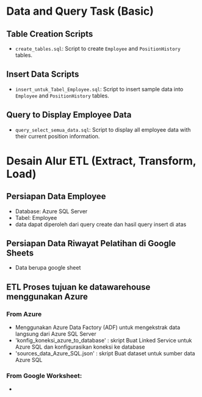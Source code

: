 # Data and Query Task (Basic)

## Table Creation Scripts
- `create_tables.sql`: Script to create `Employee` and `PositionHistory` tables.

## Insert Data Scripts
- `insert_untuk_Tabel_Employee.sql`: Script to insert sample data into `Employee` and `PositionHistory` tables.

## Query to Display Employee Data
- `query_select_semua_data.sql`: Script to display all employee data with their current position information.

# Desain Alur ETL (Extract, Transform, Load)

## Persiapan Data Employee
- Database: Azure SQL Server
- Tabel: Employee
- data dapat diperoleh dari query create dan hasil query insert di atas

## Persiapan Data Riwayat Pelatihan di Google Sheets
- Data berupa google sheet

## ETL Proses tujuan ke datawarehouse menggunakan Azure
### From Azure
- Menggunakan Azure Data Factory (ADF) untuk mengekstrak data langsung dari Azure SQL Server
- 'konfig_koneksi_azure_to_database' : skript Buat Linked Service untuk Azure SQL dan konfigurasikan koneksi ke database
- 'sources_data_Azure_SQL.json' : skript Buat dataset untuk sumber data Azure SQL
### From  Google Worksheet:

- 
